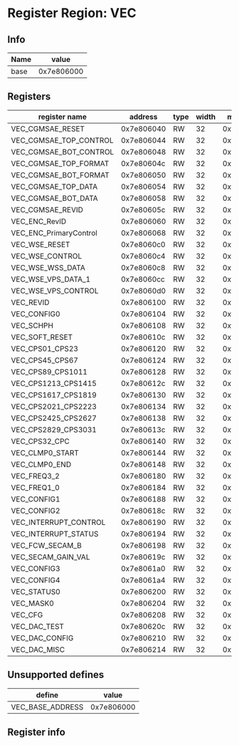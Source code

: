 # Register Region: VEC


## Info
| Name | value |
| --- | --- |
| base | 0x7e806000 |

## Registers

| register name | address | type | width | mask | reset |
| --- | --- | --- | --- | --- | --- |
| VEC_CGMSAE_RESET | 0x7e806040 | RW | 32 | 0xffffffff |  |
| VEC_CGMSAE_TOP_CONTROL | 0x7e806044 | RW | 32 | 0xffffffff |  |
| VEC_CGMSAE_BOT_CONTROL | 0x7e806048 | RW | 32 | 0xffffffff |  |
| VEC_CGMSAE_TOP_FORMAT | 0x7e80604c | RW | 32 | 0xffffffff |  |
| VEC_CGMSAE_BOT_FORMAT | 0x7e806050 | RW | 32 | 0xffffffff |  |
| VEC_CGMSAE_TOP_DATA | 0x7e806054 | RW | 32 | 0xffffffff |  |
| VEC_CGMSAE_BOT_DATA | 0x7e806058 | RW | 32 | 0xffffffff |  |
| VEC_CGMSAE_REVID | 0x7e80605c | RW | 32 | 0xffffffff |  |
| VEC_ENC_RevID | 0x7e806060 | RW | 32 | 0xffffffff |  |
| VEC_ENC_PrimaryControl | 0x7e806068 | RW | 32 | 0xffffffff |  |
| VEC_WSE_RESET | 0x7e8060c0 | RW | 32 | 0xffffffff |  |
| VEC_WSE_CONTROL | 0x7e8060c4 | RW | 32 | 0xffffffff |  |
| VEC_WSE_WSS_DATA | 0x7e8060c8 | RW | 32 | 0xffffffff |  |
| VEC_WSE_VPS_DATA_1 | 0x7e8060cc | RW | 32 | 0xffffffff |  |
| VEC_WSE_VPS_CONTROL | 0x7e8060d0 | RW | 32 | 0xffffffff |  |
| VEC_REVID | 0x7e806100 | RW | 32 | 0xffffffff |  |
| VEC_CONFIG0 | 0x7e806104 | RW | 32 | 0xffffffff |  |
| VEC_SCHPH | 0x7e806108 | RW | 32 | 0xffffffff |  |
| VEC_SOFT_RESET | 0x7e80610c | RW | 32 | 0xffffffff |  |
| VEC_CPS01_CPS23 | 0x7e806120 | RW | 32 | 0xffffffff |  |
| VEC_CPS45_CPS67 | 0x7e806124 | RW | 32 | 0xffffffff |  |
| VEC_CPS89_CPS1011 | 0x7e806128 | RW | 32 | 0xffffffff |  |
| VEC_CPS1213_CPS1415 | 0x7e80612c | RW | 32 | 0xffffffff |  |
| VEC_CPS1617_CPS1819 | 0x7e806130 | RW | 32 | 0xffffffff |  |
| VEC_CPS2021_CPS2223 | 0x7e806134 | RW | 32 | 0xffffffff |  |
| VEC_CPS2425_CPS2627 | 0x7e806138 | RW | 32 | 0xffffffff |  |
| VEC_CPS2829_CPS3031 | 0x7e80613c | RW | 32 | 0xffffffff |  |
| VEC_CPS32_CPC | 0x7e806140 | RW | 32 | 0xffffffff |  |
| VEC_CLMP0_START | 0x7e806144 | RW | 32 | 0xffffffff |  |
| VEC_CLMP0_END | 0x7e806148 | RW | 32 | 0xffffffff |  |
| VEC_FREQ3_2 | 0x7e806180 | RW | 32 | 0xffffffff |  |
| VEC_FREQ1_0 | 0x7e806184 | RW | 32 | 0xffffffff |  |
| VEC_CONFIG1 | 0x7e806188 | RW | 32 | 0xffffffff |  |
| VEC_CONFIG2 | 0x7e80618c | RW | 32 | 0xffffffff |  |
| VEC_INTERRUPT_CONTROL | 0x7e806190 | RW | 32 | 0xffffffff |  |
| VEC_INTERRUPT_STATUS | 0x7e806194 | RW | 32 | 0xffffffff |  |
| VEC_FCW_SECAM_B | 0x7e806198 | RW | 32 | 0xffffffff |  |
| VEC_SECAM_GAIN_VAL | 0x7e80619c | RW | 32 | 0xffffffff |  |
| VEC_CONFIG3 | 0x7e8061a0 | RW | 32 | 0xffffffff |  |
| VEC_CONFIG4 | 0x7e8061a4 | RW | 32 | 0xffffffff |  |
| VEC_STATUS0 | 0x7e806200 | RW | 32 | 0xffffffff |  |
| VEC_MASK0 | 0x7e806204 | RW | 32 | 0xffffffff |  |
| VEC_CFG | 0x7e806208 | RW | 32 | 0xffffffff |  |
| VEC_DAC_TEST | 0x7e80620c | RW | 32 | 0xffffffff |  |
| VEC_DAC_CONFIG | 0x7e806210 | RW | 32 | 0xffffffff |  |
| VEC_DAC_MISC | 0x7e806214 | RW | 32 | 0xffffffff |  |

## Unsupported defines

| define | value |
| --- | --- |
| VEC_BASE_ADDRESS | 0x7e806000 |

## Register info

